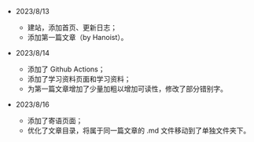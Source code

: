 - 2023/8/13
	- 建站，添加首页、更新日志；
	- 添加第一篇文章（by Hanoist）。
- 2023/8/14
	- 添加了 Github Actions；
	- 添加了学习资料页面和学习资料；
	- 为第一篇文章增加了少量加粗以增加可读性，修改了部分错别字。

- 2023/8/16
	- 添加了寄语页面；
	- 优化了文章目录，将属于同一篇文章的 .md 文件移动到了单独文件夹下。